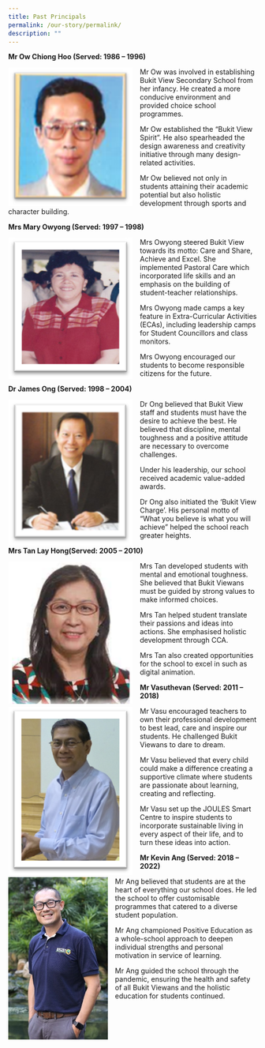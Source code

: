 ```yaml
---
title: Past Principals
permalink: /our-story/permalink/
description: ""
---
```

**Mr Ow Chiong Hoo (Served: 1986 – 1996)** 

<img src="/images/Past%20principals/mr%20ow%20hc.png" style="width:50%;margin-right:15px;" align="left">
Mr Ow was involved in establishing Bukit View Secondary School from her infancy. He created a more conducive environment and provided choice school programmes.

Mr Ow established the “Bukit View Spirit”. He also spearheaded the design awareness and creativity initiative through many design-related activities.

Mr Ow believed not only in students attaining their academic potential but also holistic development through sports and character building.
<br>

**Mrs Mary Owyong (Served: 1997 – 1998)**

<img src="/images/Past%20principals/mrs%20owyong.png" style="width:50%;margin-right:15px;" align="left">

Mrs Owyong steered Bukit View towards its motto: Care and Share, Achieve and Excel. She implemented Pastoral Care which incorporated life skills and an emphasis on the building of student-teacher relationships.

Mrs Owyong made camps a key feature in Extra-Curricular Activities (ECAs), including leadership camps for Student Councillors and class monitors.

Mrs Owyong encouraged our students to become responsible citizens for the future.
<br>

**Dr James Ong (Served: 1998 – 2004)**

<img src="/images/Past%20principals/mr%20ong.png" style="width:50%;margin-right:15px;" align="left">

Dr Ong believed that Bukit View staff and students must have the desire to achieve the best. He believed that discipline, mental toughness and a positive attitude are necessary to overcome challenges.

Under his leadership, our school received academic value-added awards.

Dr Ong also initiated the ‘Bukit View Charge’. His personal motto of “What you believe is what you will achieve” helped the school reach greater heights.
<br>

**Mrs Tan Lay Hong(Served: 2005 – 2010)**

<img src="/images/Past%20principals/mrs%20tan.png" style="width:50%;margin-right:15px;" align="left">

Mrs Tan developed students with mental and emotional toughness. She believed that Bukit Viewans must be guided by strong values to make informed choices.

Mrs Tan helped student translate their passions and ideas into actions. She emphasised holistic development through CCA.

Mrs Tan also created opportunities for the school to excel in such as digital animation. 
<br>

**Mr Vasuthevan (Served: 2011 – 2018)**

<img src="/images/Past%20principals/mr%20vasu.png" style="width:50%;margin-right:15px;" align="left">

Mr Vasu encouraged teachers to own their professional development to best lead, care and inspire our students. He challenged Bukit Viewans to dare to dream.

Mr Vasu believed that every child could make a difference creating a supportive climate where students are passionate about learning, creating and reflecting. 

Mr Vasu set up the JOULES Smart Centre to inspire students to incorporate sustainable living in every aspect of their life, and to turn these ideas into action.
<br>

**Mr Kevin Ang (Served: 2018 – 2022)**

<img src="/images/Past%20principals/mr%20ang.jpg" style="width:40%;margin-right:15px;" align="left">

Mr Ang believed that students are at the heart of everything our school does. He led the school to offer customisable programmes that catered to a diverse student population.

Mr Ang championed Positive Education as a whole-school approach to deepen individual strengths and personal motivation in service of learning.

Mr Ang guided the school through the pandemic, ensuring the health and safety of all Bukit Viewans and the holistic education for students continued.
